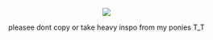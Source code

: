 <p align="center">
<img src="https://spotify-github-profile.kittinanx.com/api/view?uid=lpmqz3bufqngt56rz8g8mtxxc&cover_image=true&theme=novatorem&show_offline=false&background_color=121212&interchange=true">
</p>
<p align="center">
pleasee dont copy or take heavy inspo from my ponies T_T
</p>
